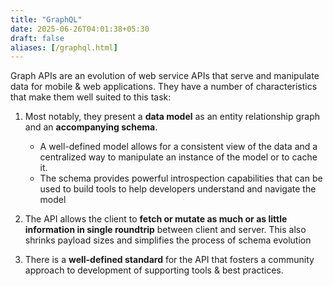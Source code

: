 ```yaml
---
title: "GraphQL"
date: 2025-06-26T04:01:38+05:30
draft: false
aliases: [/graphql.html]
---
```


<!--
Copyright 2025 Jiaqi Liu. All rights reserved.

Licensed under the Apache License, Version 2.0 (the "License");
you may not use this file except in compliance with the License.
You may obtain a copy of the License at

    https://www.apache.org/licenses/LICENSE-2.0

Unless required by applicable law or agreed to in writing, software
distributed under the License is distributed on an "AS IS" BASIS,
WITHOUT WARRANTIES OR CONDITIONS OF ANY KIND, either express or implied.
See the License for the specific language governing permissions and
limitations under the License.
-->

Graph APIs are an evolution of web service APIs that serve and manipulate data for mobile & web applications. They have
a number of characteristics that make them well suited to this task:

1. Most notably, they present a **data model** as an entity relationship graph and an **accompanying schema**.

    - A well-defined model allows for a consistent view of the data and a centralized way to manipulate an instance of
      the model or to cache it.
    - The schema provides powerful introspection capabilities that can be used to build tools to help developers
      understand and navigate the model

2. The API allows the client to **fetch or mutate as much or as little information in single roundtrip** between client
   and server. This also shrinks payload sizes and simplifies the process of schema evolution
3. There is a **well-defined standard** for the API that fosters a community approach to development of supporting tools
   & best practices.
